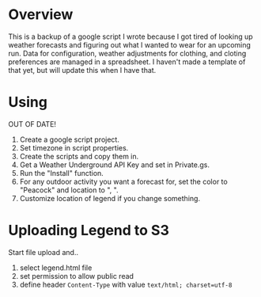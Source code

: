 # Overview
This is a backup of a google script I wrote because I got tired of looking up weather forecasts and figuring out what I wanted to wear for an upcoming run.  Data for configuration, weather adjustments for clothing, and cloting preferences are managed in a spreadsheet.  I haven't made a template of that yet, but will update this when I have that.

# Using

OUT OF DATE!

1. Create a google script project.
1. Set timezone in script properties.
1. Create the scripts and copy them in.
1. Get a Weather Underground API Key and set in Private.gs.
1. Run the "Install" function.
1. For any outdoor activity you want a forecast for, set the color to "Peacock" and location to "<City>, <State>".
1. Customize location of legend if you change something.

# Uploading Legend to S3

Start file upload and..

1. select legend.html file
2. set permission to allow public read
3. define header `Content-Type` with value `text/html; charset=utf-8`
